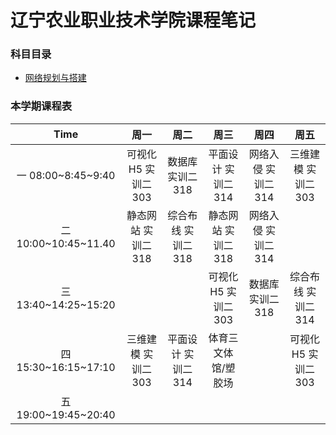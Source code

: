 # 辽宁农业职业技术学院课程笔记

### 科目目录
- [网络规划与搭建](net/README.md)

### 本学期课程表

| Time | 周一 | 周二 | 周三 | 周四 | 周五 |
| :--: |  :--: | :--: | :--: | :--: | :--: |
| 一 08:00~8:45~9:40 | 可视化H5 实训二303 | 数据库 实训二318 | 平面设计 实训二314 | 网络入侵 实训二314 | 三维建模 实训二303 |
| 二 10:00~10:45~11.40 | 静态网站 实训二318 | 综合布线 实训二318 | 静态网站 实训二318 | 网络入侵 实训二314 |  |
| 三 13:40~14:25~15:20 |  |  | 可视化H5 实训二303 | 数据库 实训二318 | 综合布线 实训二314 |
| 四 15:30~16:15~17:10 | 三维建模 实训二303 | 平面设计 实训二314 | 体育三 文体馆/塑胶场 |  | 可视化H5 实训二303 |
| 五 19:00~19:45~20:40 |  |  |  |  |  |
